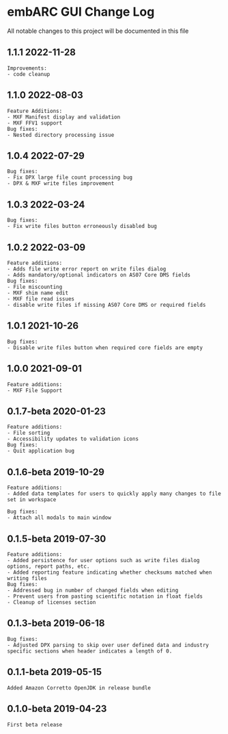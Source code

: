 # embARC GUI Change Log

All notable changes to this project will be documented in this file

## 1.1.1 2022-11-28
	Improvements:
	- code cleanup

## 1.1.0 2022-08-03
	Feature Additions:
	- MXF Manifest display and validation
	- MXF FFV1 support
	Bug fixes:
	- Nested directory processing issue

## 1.0.4 2022-07-29
	Bug fixes:
	- Fix DPX large file count processing bug
	- DPX & MXF write files improvement

## 1.0.3 2022-03-24
	Bug fixes:
	- Fix write files button erroneously disabled bug

## 1.0.2 2022-03-09
	Feature additions:
	- Adds file write error report on write files dialog
	- Adds mandatory/optional indicators on AS07 Core DMS fields
	Bug fixes:
	- File miscounting
	- MXF shim name edit
	- MXF file read issues
	- disable write files if missing AS07 Core DMS or required fields

## 1.0.1 2021-10-26
	Bug fixes:
	- Disable write files button when required core fields are empty

## 1.0.0 2021-09-01
	Feature additions:
	- MXF File Support

## 0.1.7-beta 2020-01-23
	Feature additions:
	- File sorting
	- Accessibility updates to validation icons
	Bug fixes:
	- Quit application bug

## 0.1.6-beta 2019-10-29
	Feature additions:
	- Added data templates for users to quickly apply many changes to file set in workspace
	
	Bug fixes:
	- Attach all modals to main window

## 0.1.5-beta 2019-07-30
	Feature additions:
	- Added persistence for user options such as write files dialog options, report paths, etc.
	- Added reporting feature indicating whether checksums matched when writing files
	Bug fixes:
	- Addressed bug in number of changed fields when editing
	- Prevent users from pasting scientific notation in float fields
	- Cleanup of licenses section

## 0.1.3-beta 2019-06-18
	Bug fixes:
	- Adjusted DPX parsing to skip over user defined data and industry specific sections when header indicates a length of 0.

## 0.1.1-beta 2019-05-15
	Added Amazon Corretto OpenJDK in release bundle

## 0.1.0-beta 2019-04-23
	First beta release
